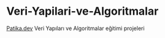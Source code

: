 # Veri-Yapilari-ve-Algoritmalar

[Patika.dev](https://app.patika.dev/) Veri Yapıları ve Algoritmalar eğitimi projeleri
